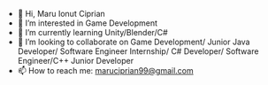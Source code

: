 - 👋 Hi, Maru Ionut Ciprian
- 👀 I’m interested in Game Development
- 🌱 I’m currently learning  Unity/Blender/C#
- 💞️ I’m looking to collaborate on Game Development/ Junior Java Developer/ Software Engineer Internship/ C# Developer/ Software Engineer/C++ Junior Developer
- 📫 How to reach me:  maruciprian99@gmail.com

<!---
maruciprian99/maruciprian99 is a ✨ special ✨ repository because its `README.md` (this file) appears on your GitHub profile.
You can click the Preview link to take a look at your changes.
--->

